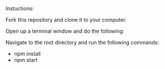 Instuctions:

Fork this repository and clone it to your computer.

Open up a terminal window and do the following:

Navigate to the root directory and run the following commands:

* npm install
* npm start
